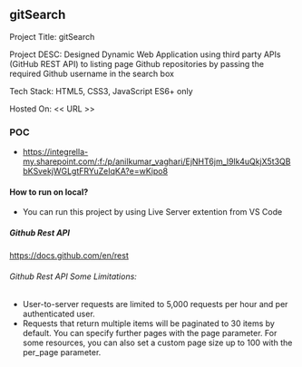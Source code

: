 ## gitSearch

Project Title: gitSearch 

Project DESC: Designed Dynamic Web Application using third party APIs (GitHub REST API) to listing page Github repositories by passing the required Github username in the search box

Tech Stack: HTML5, CSS3, JavaScript ES6+ only

Hosted On: << URL >>

### POC

- https://integrella-my.sharepoint.com/:f:/p/anilkumar_vaghari/EjNHT6jm_l9Ik4uQkjX5t3QBbKSvekjWGLgtFRYuZeIqKA?e=wKipo8

#### How to run on local?

- You can run this project by using Live Server extention from VS Code

##### Github Rest API
https://docs.github.com/en/rest

###### Github Rest API Some Limitations:

- User-to-server requests are limited to 5,000 requests per hour and per authenticated user. 
- Requests that return multiple items will be paginated to 30 items by default. You can specify further pages with the page parameter. For some resources, you can also set a custom page size up to 100 with the per_page parameter.
